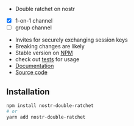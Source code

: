 * Double ratchet on nostr
- [x] 1-on-1 channel
- [ ] group channel
* Invites for securely exchanging session keys
* Breaking changes are likely
* Stable version on [NPM](https://www.npmjs.com/package/nostr-double-ratchet)
* check out [tests](https://github.com/mmalmi/nostr-double-ratchet/tree/master/tests) for usage
* [Documentation](https://nostr-double-ratchet.iris.to/)
* [Source code](https://github.com/mmalmi/nostr-double-ratchet)

## Installation

```bash
npm install nostr-double-ratchet
# or
yarn add nostr-double-ratchet
```